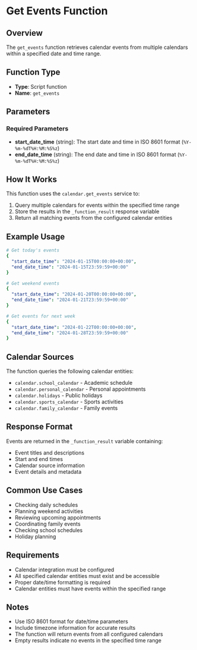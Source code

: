 # Get Events Function

## Overview
The `get_events` function retrieves calendar events from multiple calendars within a specified date and time range.

## Function Type
- **Type**: Script function
- **Name**: `get_events`

## Parameters

### Required Parameters
- **start_date_time** (string): The start date and time in ISO 8601 format (`%Y-%m-%dT%H:%M:%S%z`)
- **end_date_time** (string): The end date and time in ISO 8601 format (`%Y-%m-%dT%H:%M:%S%z`)

## How It Works
This function uses the `calendar.get_events` service to:
1. Query multiple calendars for events within the specified time range
2. Store the results in the `_function_result` response variable
3. Return all matching events from the configured calendar entities

## Example Usage

```yaml
# Get today's events
{
  "start_date_time": "2024-01-15T00:00:00+00:00",
  "end_date_time": "2024-01-15T23:59:59+00:00"
}

# Get weekend events
{
  "start_date_time": "2024-01-20T00:00:00+00:00",
  "end_date_time": "2024-01-21T23:59:59+00:00"
}

# Get events for next week
{
  "start_date_time": "2024-01-22T00:00:00+00:00",
  "end_date_time": "2024-01-28T23:59:59+00:00"
}
```

## Calendar Sources
The function queries the following calendar entities:
- `calendar.school_calendar` - Academic schedule
- `calendar.personal_calendar` - Personal appointments
- `calendar.holidays` - Public holidays
- `calendar.sports_calendar` - Sports activities
- `calendar.family_calendar` - Family events

## Response Format
Events are returned in the `_function_result` variable containing:
- Event titles and descriptions
- Start and end times
- Calendar source information
- Event details and metadata

## Common Use Cases
- Checking daily schedules
- Planning weekend activities
- Reviewing upcoming appointments
- Coordinating family events
- Checking school schedules
- Holiday planning

## Requirements
- Calendar integration must be configured
- All specified calendar entities must exist and be accessible
- Proper date/time formatting is required
- Calendar entities must have events within the specified range

## Notes
- Use ISO 8601 format for date/time parameters
- Include timezone information for accurate results
- The function will return events from all configured calendars
- Empty results indicate no events in the specified time range
